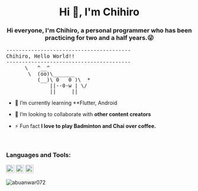 <h1 align="center">Hi 👋, I'm Chihiro</h1>
<h3 align="center">Hi everyone, I'm Chihiro, a personal programmer who has been practicing for two and a half years.😜</h3>
<pre>
----------------------------------------
<span>Chihiro, Hello World!!</span>
----------------------------------------
      \   ^__^
       \  (oo)\_______
          (__)\ 0   0 )\  *
              ||--0-w | \/
              ||     ||
</pre>
<!--
![Twitter Follow](https://img.shields.io/twitter/follow/abuanwar072?label=Abuanwar072&logo=twitter&style=for-the-badge)
![GitHub followers](https://img.shields.io/github/followers/abuanwar072?logo=GitHub&style=for-the-badge)
-->
<!-- -  🔭 I’m currently working on [TakeIn](https://takein.com/), [The Flutter Way](https://www.youtube.com/channel/UCJm7i4g4z7ZGcJA_HKHLCVw) -->

- 🌱 I’m currently learning **Flutter, Android

- 👯 I’m looking to collaborate with **other content creators**

- ⚡ Fun fact **I love to play Badminton and Chai over coffee.**

<!--### Connect with me:

<a href="https://twitter.com/abuanwar072" target="blank"><img src="https://cdn.jsdelivr.net/npm/simple-icons@3.0.1/icons/twitter.svg" alt="abuanwar072" height="22" width="22" /></a>
<a href="https://linkedin.com/in/abuanwar072" target="blank"><img src="https://cdn.jsdelivr.net/npm/simple-icons@3.0.1/icons/linkedin.svg" alt="abuanwar072" height="22" width="22" /></a>
<a href="https://www.youtube.com/c/ucjm7i4g4z7zgcja_hkhlcvw" target="blank"><img src="https://cdn.jsdelivr.net/npm/simple-icons@3.0.1/icons/youtube.svg" alt="ucjm7i4g4z7zgcja_hkhlcvw" height="22" width="22" /></a>
-->

<br />

### Languages and Tools:

<p align="left">
      <img src="https://www.vectorlogo.zone/logos/dartlang/dartlang-icon.svg" alt="dart" width="22" height="22"/> 
      <img src="https://www.vectorlogo.zone/logos/flutterio/flutterio-icon.svg" alt="flutter" width="22" height="22"/> 
      <img src="https://www.vectorlogo.zone/logos/git-scm/git-scm-icon.svg" alt="git" width="22" height="22"/>
      </p>
      <img align="left" src="https://github-readme-stats.vercel.app/api/top-langs/?username=abuanwar072&layout=compact&hide=html" alt="abuanwar072"/>

<!--<p>&nbsp;<img align="center" src="https://github-readme-stats.vercel.app/api?username=abuanwar072&show_icons=true" alt="abuanwar072" /></p>-->


